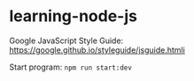 # learning-node-js

Google JavaScript Style Guide: https://google.github.io/styleguide/jsguide.htmli

Start program: ```npm run start:dev```
